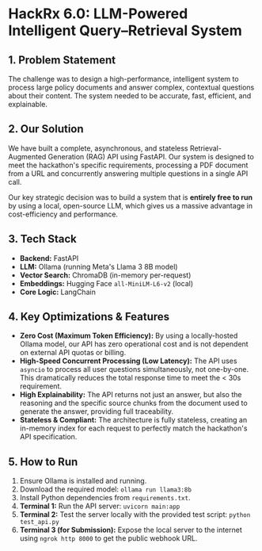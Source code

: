 # HackRx 6.0: LLM-Powered Intelligent Query–Retrieval System

## 1. Problem Statement

The challenge was to design a high-performance, intelligent system to process large policy documents and answer complex, contextual questions about their content. The system needed to be accurate, fast, efficient, and explainable.

## 2. Our Solution

We have built a complete, asynchronous, and stateless Retrieval-Augmented Generation (RAG) API using FastAPI. Our system is designed to meet the hackathon's specific requirements, processing a PDF document from a URL and concurrently answering multiple questions in a single API call.

Our key strategic decision was to build a system that is **entirely free to run** by using a local, open-source LLM, which gives us a massive advantage in cost-efficiency and performance.

## 3. Tech Stack

- **Backend:** FastAPI
- **LLM:** Ollama (running Meta's Llama 3 8B model)
- **Vector Search:** ChromaDB (in-memory per-request)
- **Embeddings:** Hugging Face `all-MiniLM-L6-v2` (local)
- **Core Logic:** LangChain

## 4. Key Optimizations & Features

- **Zero Cost (Maximum Token Efficiency):** By using a locally-hosted Ollama model, our API has zero operational cost and is not dependent on external API quotas or billing.
- **High-Speed Concurrent Processing (Low Latency):** The API uses `asyncio` to process all user questions simultaneously, not one-by-one. This dramatically reduces the total response time to meet the < 30s requirement.
- **High Explainability:** The API returns not just an answer, but also the reasoning and the specific source chunks from the document used to generate the answer, providing full traceability.
- **Stateless & Compliant:** The architecture is fully stateless, creating an in-memory index for each request to perfectly match the hackathon's API specification.

## 5. How to Run

1.  Ensure Ollama is installed and running.
2.  Download the required model: `ollama run llama3:8b`
3.  Install Python dependencies from `requirements.txt`.
4.  **Terminal 1:** Run the API server: `uvicorn main:app`
5.  **Terminal 2:** Test the server locally with the provided test script: `python test_api.py`
6.  **Terminal 3 (for Submission):** Expose the local server to the internet using `ngrok http 8000` to get the public webhook URL.